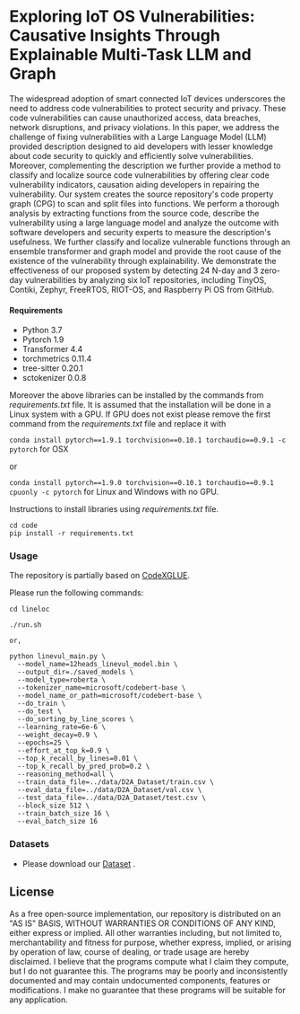 

# Exploring IoT OS Vulnerabilities: Causative Insights Through Explainable Multi-Task LLM and Graph

The widespread adoption of smart connected IoT devices underscores the need to address code vulnerabilities to protect security and privacy. These code vulnerabilities can cause unauthorized access, data breaches, network disruptions, and privacy violations. In this paper, we address the challenge of fixing vulnerabilities with a Large Language Model (LLM) provided description designed to aid developers with lesser knowledge about code security to quickly and efficiently solve vulnerabilities. Moreover, complementing the description we further provide a method to classify and localize source code vulnerabilities by offering clear code vulnerability indicators, causation aiding developers in repairing the vulnerability. Our system creates the source repository's code property graph (CPG) to scan and split files into functions. We perform a thorough analysis by extracting functions from the source code, describe the vulnerability using a large language model and analyze the outcome with software developers and security experts to measure the description's usefulness. We further classify and localize vulnerable functions through an ensemble transformer and graph model and provide the root cause of the existence of the vulnerability through explainability. We demonstrate the effectiveness of our proposed system by detecting 24 N-day and 3 zero-day vulnerabilities by analyzing six IoT repositories, including TinyOS, Contiki, Zephyr, FreeRTOS, RIOT-OS, and Raspberry Pi OS from GitHub.




#### Requirements
- Python 	3.7
- Pytorch 	1.9 
- Transformer 	4.4
- torchmetrics 0.11.4
- tree-sitter 0.20.1
- sctokenizer 0.0.8

Moreover the above libraries can be installed by the commands from *requirements.txt* file. It is assumed that the installation will be done in a Linux system with a GPU. If GPU does not exist please remove the first command from the *requirements.txt*  file and replace it with 

`conda install pytorch==1.9.1 torchvision==0.10.1 torchaudio==0.9.1 -c pytorch` for OSX

or 


`conda install pytorch==1.9.0 torchvision==0.10.1 torchaudio==0.9.1 cpuonly -c pytorch` for Linux and Windows with no GPU.

Instructions to install libraries using *requirements.txt* file.

```shell
cd code 
pip install -r requirements.txt
```


### Usage
The repository is partially based on [CodeXGLUE](https://github.com/microsoft/CodeXGLUE/tree/main/Code-Code/Defect-detection).





Please run the following commands:

```shell
cd lineloc

./run.sh

or,

python linevul_main.py \
  --model_name=12heads_linevul_model.bin \
  --output_dir=./saved_models \
  --model_type=roberta \
  --tokenizer_name=microsoft/codebert-base \
  --model_name_or_path=microsoft/codebert-base \
  --do_train \
  --do_test \
  --do_sorting_by_line_scores \
  --learning_rate=6e-6 \
  --weight_decay=0.9 \
  --epochs=25 \
  --effort_at_top_k=0.9 \
  --top_k_recall_by_lines=0.01 \
  --top_k_recall_by_pred_prob=0.2 \
  --reasoning_method=all \
  --train_data_file=../data/D2A_Dataset/train.csv \
  --eval_data_file=../data/D2A_Dataset/val.csv \
  --test_data_file=../data/D2A_Dataset/test.csv \
  --block_size 512 \
  --train_batch_size 16 \
  --eval_batch_size 16 

```




### Datasets
- Please download our [Dataset](https://drive.google.com/drive/folders/1zmTpSvyyC9usKiMu-kuEZHbF0_UqDeKw?usp=sharing) .




## License
As a free open-source implementation, our repository is distributed on an "AS IS" BASIS, WITHOUT WARRANTIES OR CONDITIONS OF ANY KIND, either express or implied. All other warranties including, but not limited to, merchantability and fitness for purpose, whether express, implied, or arising by operation of law, course of dealing, or trade usage are hereby disclaimed. I believe that the programs compute what I claim they compute, but I do not guarantee this. The programs may be poorly and inconsistently documented and may contain undocumented components, features or modifications. I make no guarantee that these programs will be suitable for any application.
